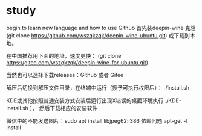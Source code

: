 # study
begin to learn new language and how to use Github
首先装deepin-wine
克隆 (git clone https://github.com/wszqkzqk/deepin-wine-ubuntu.git) 或下载到本地。

在中国推荐用下面的地址，速度更快： (git clone https://gitee.com/wszqkzqk/deepin-wine-for-ubuntu.git)

当然也可以选择下载releases：Github 或者 Gitee

解压后切换到解压文件目录，在终端中运行（授予可执行权限后）： ./install.sh

KDE或其他按照普通安装方式安装后运行出现X错误的桌面环境执行 ./KDE-install.sh ）。
然后下载相应的安装软件

微信中的不能发送图片：sudo apt install libjpeg62:i386
依赖问题 apt-get -f install
